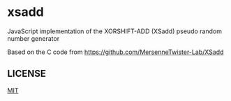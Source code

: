 # xsadd
JavaScript implementation of the XORSHIFT-ADD (XSadd) pseudo random number generator

Based on the C code from https://github.com/MersenneTwister-Lab/XSadd

## LICENSE

[MIT](./LICENSE)
